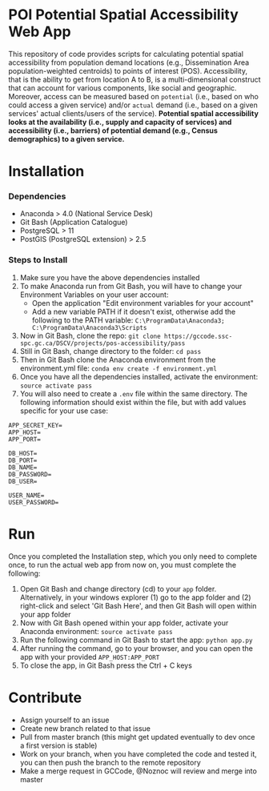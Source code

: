 # POI Potential Spatial Accessibility Web App

This repository of code provides scripts for calculating potential spatial accessibility from population demand locations (e.g., Dissemination Area population-weighted centroids) to points of interest (POS). Accessibility, that is the ability to get from location A to B, is a multi-dimensional construct that can account for various components, like social and geographic. Moreover, access can be measured based on `potential` (i.e., based on who could access a given service) and/or `actual` demand (i.e., based on a given services' actual clients/users of the service). **Potential spatial accessibility looks at the availability (i.e., supply and capacity of services) and accessibility (i.e., barriers) of potential demand (e.g., Census demographics) to a given service.**

# Installation

### Dependencies

- Anaconda > 4.0 (National Service Desk)
- Git Bash (Application Catalogue)
- PostgreSQL > 11
- PostGIS (PostgreSQL extension) > 2.5

### Steps to Install

1. Make sure you have the above dependencies installed
2. To make Anaconda run from Git Bash, you will have to change your Environment Variables on your user account:
	- Open the application "Edit environment variables for your account"
	- Add a new variable PATH if it doesn't exist, otherwise add the following to the PATH variable: `C:\ProgramData\Anaconda3; C:\ProgramData\Anaconda3\Scripts`
3. Now in Git Bash, clone the repo: `git clone https://gccode.ssc-spc.gc.ca/DSCV/projects/pos-accessibility/pass`
4. Still in Git Bash, change directory to the folder: `cd pass`
5. Then in Git Bash clone the Anaconda environment from the environment.yml file: `conda env create -f environment.yml`
6. Once you have all the dependencies installed, activate the environment: `source activate pass`
7. You will also need to create a `.env` file within the same directory. The following information should exist within the file, but with add values specific for your use case:

```
APP_SECRET_KEY=
APP_HOST=
APP_PORT=

DB_HOST=
DB_PORT=
DB_NAME=
DB_PASSWORD=
DB_USER=

USER_NAME=
USER_PASSWORD=
```

# Run

Once you completed the Installation step, which you only need to complete once, to run the actual web app from now on, you must complete the following:

1. Open Git Bash and change directory (cd) to your `app` folder. Alternatively, in your windows explorer (1) go to the app folder and (2) right-click and select 'Git Bash Here', and then Git Bash will open within your app folder
2. Now with Git Bash opened within your app folder, activate your Anaconda environment: `source activate pass`
3. Run the following command in Git Bash to start the app: `python app.py`
4. After running the command, go to your browser, and you can open the app with your provided `APP_HOST:APP_PORT`
5. To close the app, in Git Bash press the Ctrl + C keys

# Contribute

- Assign yourself to an issue
- Create new branch related to that issue
- Pull from master branch (this might get updated eventually to dev once a first version is stable)
- Work on your branch, when you have completed the code and tested it, you can then push the branch to the remote repository
- Make a merge request in GCCode, @Noznoc will review and merge into master
